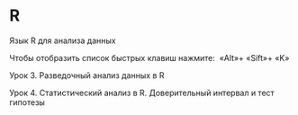 # R
Язык R для анализа данных

Чтобы отобразить список быстрых клавиш нажмите:  «Alt»+ «Sift»+ «K» 


Урок 3. Разведочный анализ данных в R

Урок 4. Статистический анализ в R. Доверительный интервал и тест гипотезы

